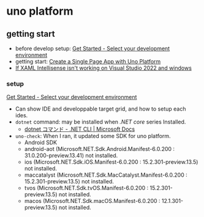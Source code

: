 # uno platform

## getting start

- before develop setup: [Get Started \- Select your development environment](https://platform.uno/docs/articles/get-started.html)
- getting start: [Create a Single Page App with Uno Platform](https://platform.uno/docs/articles/getting-started-tutorial-1.html)
- [If XAML Intellisense isn't working on Visual Studio 2022 and windows](https://platform.uno/docs/articles/get-started-vs-2022.html#make-sure-xaml-intellisense-is-enabled)

### setup

[Get Started \- Select your development environment](https://platform.uno/docs/articles/get-started.html)

- Can show IDE and developpable target grid, and how to setup each ides.
- `dotnet` command: may be installed when _.NET core_ series Installed.
  - [dotnet コマンド \- \.NET CLI \| Microsoft Docs](https://docs.microsoft.com/ja-jp/dotnet/core/tools/dotnet)
- `uno-check`: When I ran, it updated some SDK for uno platform.
  - Android SDK
  - android-aot (Microsoft.NET.Sdk.Android.Manifest-6.0.200 : 31.0.200-preview.13.41) not installed.
  - ios (Microsoft.NET.Sdk.iOS.Manifest-6.0.200 : 15.2.301-preview.13.5) not installed.
  - maccatalyst (Microsoft.NET.Sdk.MacCatalyst.Manifest-6.0.200 : 15.2.301-preview.13.5) not installed.
  - tvos (Microsoft.NET.Sdk.tvOS.Manifest-6.0.200 : 15.2.301-preview.13.5) not installed.
  - macos (Microsoft.NET.Sdk.macOS.Manifest-6.0.200 : 12.1.301-preview.13.5) not installed.
